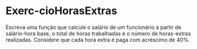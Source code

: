 # Exerc-cioHorasExtras
Escreva uma função que calcule o salário de um funcionário a partir de salário-hora base, o total de horas trabalhadas e o número de horas-extras realizadas. Considere que cada hora extra é paga com acréscimo de 40%.
